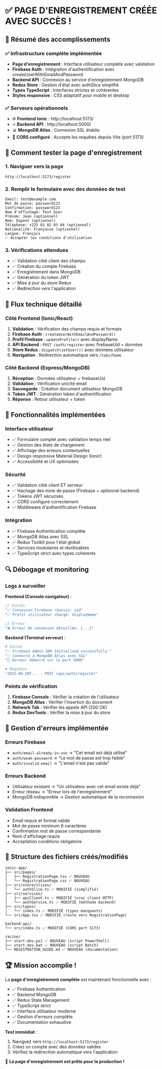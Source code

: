 # ✅ PAGE D'ENREGISTREMENT CRÉÉE AVEC SUCCÈS !

## 🎉 Résumé des accomplissements

### ✅ **Infrastructure complète implémentée**
- **Page d'enregistrement** : Interface utilisateur complète avec validation
- **Firebase Auth** : Intégration d'authentification avec createUserWithEmailAndPassword
- **Backend API** : Connexion au service d'enregistrement MongoDB
- **Redux Store** : Gestion d'état avec authSlice simplifié
- **Types TypeScript** : Interfaces strictes et cohérentes
- **Styles responsive** : CSS adaptatif pour mobile et desktop

### ✅ **Serveurs opérationnels**
- 🌐 **Frontend Ionic** : http://localhost:5173/
- 🔥 **Backend API** : http://localhost:5000/
- 📊 **MongoDB Atlas** : Connexion SSL établie
- 🔧 **CORS configuré** : Accepte les requêtes depuis Vite (port 5173)

## 🚀 **Comment tester la page d'enregistrement**

### 1. **Naviguer vers la page**
```
http://localhost:5173/register
```

### 2. **Remplir le formulaire avec des données de test**
```
Email: test@example.com
Mot de passe: password123
Confirmation: password123
Nom d'affichage: Test User
Prénom: Jean (optionnel)
Nom: Dupont (optionnel)
Téléphone: +225 01 02 03 04 (optionnel)
Nationalité: Française (optionnel)
Langue: Français
✅ Accepter les conditions d'utilisation
```

### 3. **Vérifications attendues**
- ✅ Validation côté client des champs
- ✅ Création du compte Firebase
- ✅ Enregistrement dans MongoDB
- ✅ Génération du token JWT
- ✅ Mise à jour du store Redux
- ✅ Redirection vers l'application

## 🔧 **Flux technique détaillé**

### **Côté Frontend (Ionic/React)**
1. **Validation** : Vérification des champs requis et formats
2. **Firebase Auth** : `createUserWithEmailAndPassword()`
3. **Profil Firebase** : `updateProfile()` avec displayName
4. **API Backend** : `POST /auth/register` avec firebaseUid + données
5. **Store Redux** : `dispatch(setUser())` avec données utilisateur
6. **Navigation** : Redirection automatique vers `/tabs/home`

### **Côté Backend (Express/MongoDB)**
1. **Réception** : Données utilisateur + firebaseUid
2. **Validation** : Vérification unicité email
3. **Sauvegarde** : Création document utilisateur MongoDB
4. **Token JWT** : Génération token d'authentification
5. **Réponse** : Retour utilisateur + token

## 🎯 **Fonctionnalités implémentées**

### **Interface utilisateur**
- ✅ Formulaire complet avec validation temps réel
- ✅ Gestion des états de chargement
- ✅ Affichage des erreurs contextuelles
- ✅ Design responsive Material Design (Ionic)
- ✅ Accessibilité et UX optimisées

### **Sécurité**
- ✅ Validation côté client ET serveur
- ✅ Hachage des mots de passe (Firebase + optionnel backend)
- ✅ Tokens JWT sécurisés
- ✅ CORS configuré correctement
- ✅ Middleware d'authentification Firebase

### **Intégration**
- ✅ Firebase Authentication complète
- ✅ MongoDB Atlas avec SSL
- ✅ Redux Toolkit pour l'état global
- ✅ Services modulaires et réutilisables
- ✅ TypeScript strict avec types cohérents

## 🔍 **Débogage et monitoring**

### **Logs à surveiller**

**Frontend (Console navigateur)** :
```javascript
// Succès
"✅ Connexion Firebase réussie: uid"
"✅ Profil utilisateur chargé: displayName"

// Erreur
"❌ Erreur de connexion détaillée: {...}"
```

**Backend (Terminal serveur)** :
```bash
# Succès
"✅ Firebase Admin SDK Initialized successfully."
"✅ Connecté à MongoDB Atlas avec SSL"
"🚀 Serveur démarré sur le port 5000"

# Requêtes
"2025-09-20T... - POST /api/auth/register"
```

### **Points de vérification**

1. **Firebase Console** : Vérifier la création de l'utilisateur
2. **MongoDB Atlas** : Vérifier l'insertion du document
3. **Network Tab** : Vérifier les appels API (200 OK)
4. **Redux DevTools** : Vérifier la mise à jour du store

## 🚨 **Gestion d'erreurs implémentée**

### **Erreurs Firebase**
- `auth/email-already-in-use` → "Cet email est déjà utilisé"
- `auth/weak-password` → "Le mot de passe est trop faible"
- `auth/invalid-email` → "L'email n'est pas valide"

### **Erreurs Backend**
- Utilisateur existant → "Un utilisateur avec cet email existe déjà"
- Erreur réseau → "Erreur lors de l'enregistrement"
- MongoDB indisponible → Gestion automatique de la reconnexion

### **Validation Frontend**
- Email requis et format valide
- Mot de passe minimum 6 caractères
- Confirmation mot de passe correspondante
- Nom d'affichage requis
- Acceptation conditions obligatoire

## 📁 **Structure des fichiers créés/modifiés**

```
ionic-app/
├── src/pages/
│   ├── RegistrationPage.tsx ✅ NOUVEAU
│   └── RegistrationPage.css ✅ NOUVEAU
├── src/store/slices/
│   └── authSlice.ts ✅ MODIFIÉ (simplifié)
├── src/services/
│   ├── apiClient.ts ✅ MODIFIÉ (vrai client HTTP)
│   └── authService.ts ✅ MODIFIÉ (méthode backend)
├── src/types/
│   └── index.ts ✅ MODIFIÉ (types manquants)
└── src/App.tsx ✅ MODIFIÉ (route vers RegistrationPage)

backend-api/
└── src/index.ts ✅ MODIFIÉ (CORS port 5173)

racine/
├── start-dev.ps1 ✅ NOUVEAU (script PowerShell)
├── start-dev.bat ✅ NOUVEAU (script Batch)
└── REGISTRATION_GUIDE.md ✅ NOUVEAU (documentation)
```

## 🏆 **Mission accomplie !**

La **page d'enregistrement complète** est maintenant fonctionnelle avec :
- ✅ Firebase Authentication
- ✅ Backend MongoDB
- ✅ Redux State Management
- ✅ TypeScript strict
- ✅ Interface utilisateur moderne
- ✅ Gestion d'erreurs complète
- ✅ Documentation exhaustive

**Test immédiat** : 
1. Naviguez vers `http://localhost:5173/register`
2. Créez un compte avec des données valides
3. Vérifiez la redirection automatique vers l'application

🎯 **La page d'enregistrement est prête pour la production !**